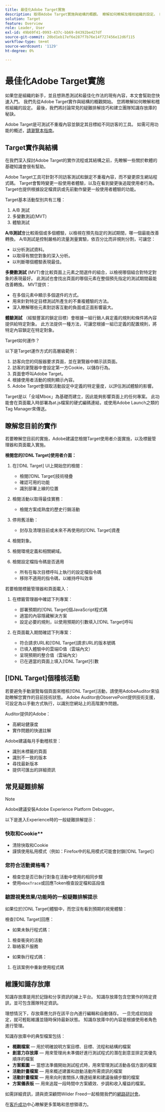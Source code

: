```yaml
---
title: 最佳化Adobe Target實施
description: 取得Adobe Target實施與結構的概觀。 瞭解如何瞭解及稽核組織的設定。 瞭解常見的疑難排解技巧和建立團隊知識存放庫的秘訣。
solution: Target
feature: Overview
role: Leader, User
exl-id: 49b69f41-0993-437c-bb69-84392be427df
source-git-commit: 20bd1eb17ef6e287f7b76e14f727456e12d6f115
workflow-type: tm+mt
source-wordcount: '1129'
ht-degree: 0%

---
```


# 最佳化Adobe Target實施

如果您是組織的新手，並且想熟悉測試和最佳化作法的現有內容，本文會幫助您快速入門。 我們先從Adobe Target實作與結構的概觀開始。 您將瞭解如何瞭解和稽核組織的設定。 最後，我們將討論常見的疑難排解技巧和建立團隊知識存放庫的秘訣。

Adobe Target是可測試不重複內容並鎖定其目標給不同訪客的工具。 如需可用功能的概述，[請瀏覽本指南](https://experienceleague.adobe.com/docs/target/using/introduction/intro.html?lang=zh-Hant)。

## Target實作與結構

在我們深入探討Adobe Target的實作流程或其結構之前，先瞭解一些關於軟體的基礎知識會很有幫助。

Adobe Target工具可針對不同訪客測試和鎖定不重複內容，而不變更原生網站程式碼。 Target會暫時變更一般使用者體驗，以及在看到變更後追蹤使用者行為。 Target也提供根據設定檔資訊或先前動作變更一般使用者體驗的功能。

Target基本活動型別共有三種：

1. A/B 測試
2. 多變數測試(MVT)
3. 體驗測試

**A/B測試**&#x200B;會比較兩個或多個體驗，以檢視在預先指定的測試期間，哪一個最能改善轉換。 A/B測試是控制嚴格的流量測量實驗，依百分比而非規則分割，可讓您：

* 以分析測試資料。
* 以取得有關您對象的深入分析。
* 以判斷哪個體驗表現最佳。

**多變數測試** (MVT)會比較頁面上元素之間選件的組合，以檢視哪個組合對特定對象的表現最好。 此測試也會找出頁面的哪個元素在整個預先指定的測試期間最能改善轉換。 MVT提供：

* 在多個元素中顯示多個選件的方式。
* 用來針對特定目標測試所產生的不重複體驗的方法。
* 深入瞭解哪些元素對訪客互動的負面或正面影響最大。

**體驗測試** （經驗豐富的鎖定目標）會根據一組行銷人員定義的規則和條件將內容提供給特定對象。 此方法提供一種方法，可讓您根據一組已定義的配置規則，將特定內容鎖定在特定對象。

Target如何運作？

以下是Target運作方式的高層級範例：

1. 訪客向您的伺服器要求頁面，並在瀏覽器中顯示該頁面。
1. 訪客的瀏覽器中會設定第一方Cookie，以儲存行為。
1. 頁面會呼叫Adobe Target。
1. 根據使用者活動的規則顯示內容。
1. Adobe Target會擷取活動設定中定義的特定量度，以評估測試體驗的影響。

Target是以「全域Mbox」為基礎而建立，因此能夠影響頁面上的任何專案。 此功能會在頁面載入時部署為at.js檔案的硬式編碼連結，或使用Adobe Launch之類的Tag Manager來傳送。

## 瞭解您目前的實作

若要瞭解您目前的實施，Adobe建議您檢閱Target使用者介面實施，以及標籤管理器和頁面載入實施。

**檢閱您的[!DNL Target]使用者介面：**

1. 在[!DNL Target] UI上開始您的檢閱：

   * 檢閱[!DNL Target]技術棧疊
   * 確認可用的功能
   * 識別部署上線的位置

1. 檢閱活動以取得最佳實務：

   * 檢閱方案成熟度的歷史行銷活動

1. 停用舊活動：

   * 封存及清理目前或未來不再使用的[!DNL Target]資產

1. 檢閱對象。

1. 檢閱環境定義和相關網域。

1. 檢閱設定檔指令碼是否適用

   * 所有在每次目標呼叫上執行的設定檔指令碼
   * 移除不適用的指令碼，以維持呼叫效率

若要檢閱標籤管理器和頁面載入：

1. 在標籤管理器中確認下列專案：

   * 部署預期的[!DNL Target]個JavaScript程式碼
   * 適當的內容隱藏解決方案
   * 設定必要的規則，以使用預期的引數填入[!DNL Target]呼叫

1. 在頁面載入期間確認下列專案：

   * 符合請求URL和[!DNL Target]請求URL的版本號碼
   * 已填入體驗中的雲端ID值（雲端內文）
   * 呈現預期的整合值（雲端內文）
   * 已在適當的頁面上填入[!DNL Target]引數

## [!DNL Target]個稽核活動

若要避免手動瀏覽每個頁面來稽核[!DNL Target]活動，請使用AdobeAuditor來協助瞭解您實作的目前技術狀態。 Adobe Auditor由ObservePoint提供技術支援，可設定為以手動方式執行，以識別您網站上的高階實作問題。

Auditor提供的Adobe：

* 高網站健康度
* 實作問題的快速註解

Adobe建議每月手動稽核至：

* 識別未標籤的頁面
* 識別不一致的版本
* 尋找最新版本
* 提供可匯出的詳細資訊

## 常見疑難排解

>[!NOTE]
>
>Adobe建議安裝Adobe Experience Platform Debugger。

以下是進入Experience時的一般疑難排解提示：

### 快取和Cookie**

* 清除快取和Cookie
* 謹慎使用私用模式（例如：Firefox中的私用模式可能會封鎖[!DNL Target]）

### 您符合活動資格嗎？

* 檢查您是否已執行對象在活動中使用的相同步驟
* 使用`mboxTrace`或回應Token檢查設定檔和區段值

### 驗證視覺效果/功能時的一般疑難排解提示

如果位於[!DNL Target]體驗中，而您沒有看到預期的視覺體驗：

檢查[!DNL Target]回應：

* 如果未執行程式碼：

1. 檢查衝突的活動
1. 聯絡客戶服務

* 如果執行程式碼：

1. 在該案例中重新使用程式碼

## 維護知識存放庫

知識存放庫是用於記錄和分享資訊的線上平台。 知識存放庫包含您實作的特定資訊，並可包含團隊特定資訊。

理想情況下，存放庫應允許在該平台內進行編輯和自動儲存。 一旦完成初始設定，就可輕鬆維護並隨時保持最新狀態。 知識存放庫中的內容是根據使用者角色進行管理。

知識存放庫中的典型檔案包括：

* **概觀檔案** — 用於明確說明方案目標、目標、流程和結構的檔案
* **創意力存放庫** — 用來管理尚未準備好進行測試程式的潛在創意並排定其優先順序的檔案
* **方案藍圖** — 當想法準備開始測試程式時，用來管理測試活動各個方面的檔案
* **活動計畫檔案** — 用來概述建置和啟動活動所需資訊的檔案
* **活動計畫檔案** — 用來向利害關係人傳達結果和建議後續步驟的檔案
* **方案儀表板** — 用來追蹤一段時間中方案績效、步調和收入權益的檔案。

如需詳細資訊，請與資深顧問Wilder Freed一起檢閱我們的[網路研討會](https://adobecustomersuccess.adobeconnect.com/p4p7xlp7dh42mp4/)。

在[客戶成功](https://experienceleague.adobe.com/docs/customer-success/customer-success/overview.html?lang=zh-Hant)中心瞭解更多策略和思想領導力。
